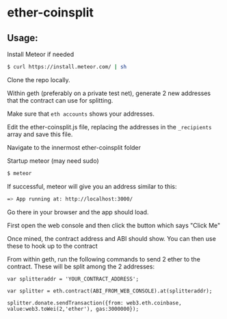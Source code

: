 # ether-coinsplit

## Usage:

Install Meteor if needed

```bash
$ curl https://install.meteor.com/ | sh
```

Clone the repo locally.

Within geth (preferably on a private test net), generate 2 new addresses that the contract can use for splitting.

Make sure that `eth accounts` shows your addresses.

Edit the ether-coinsplit.js file, replacing the addresses in the `_recipients` array and save this file.

Navigate to the innermost ether-coinsplit folder

Startup meteor (may need sudo)

```bash
$ meteor
```

If successful, meteor will give you an address similar to this:

```bash
=> App running at: http://localhost:3000/
```

Go there in your browser and the app should load.

First open the web console and then click the button which says "Click Me"

Once mined, the contract address and ABI should show. You can then use these to hook up to the contract

From within geth, run the following commands to send 2 ether to the contract. These will be split among the 2 addresses:

```
var splitteraddr = 'YOUR_CONTRACT_ADDRESS';

var splitter = eth.contract(ABI_FROM_WEB_CONSOLE).at(splitteraddr);

splitter.donate.sendTransaction({from: web3.eth.coinbase, value:web3.toWei(2,'ether'), gas:3000000});
```